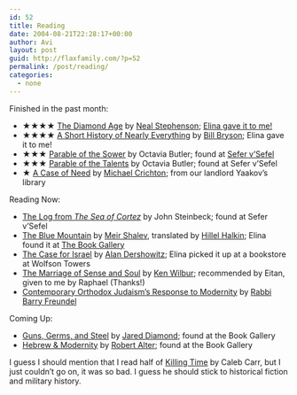 ```yaml
---
id: 52
title: Reading
date: 2004-08-21T22:28:17+00:00
author: Avi
layout: post
guid: http://flaxfamily.com/?p=52
permalink: /post/reading/
categories:
  - none
---
```

Finished in the past month:

  * &#9733;&#9733;&#9733;&#9733; [The Diamond Age](http://www.amazon.com/exec/obidos/tg/detail/-/0553380966/) by [Neal Stephenson](http://www.nealstephenson.com/); [Elina gave it to me!](http://flaxfamily.com/gallery.php?galleryurl=galleries/2004/Israel2/Israel2-Pages/Image4.html)
  * &#9733;&#9733;&#9733;&#9733; [A Short History of Nearly Everything](http://www.randomhouse.com/features/billbryson/bookshelf6.html) by [Bill Bryson](http://www.billbrysonbooks.com/); Elina gave it to me!
  * &#9733;&#9733;&#9733; [Parable of the Sower](http://www.amazon.com/exec/obidos/tg/detail/-/0446601977/) by Octavia Butler; found at [Sefer v&#8217;Sefel](http://travel.yahoo.com/p-travelguide-2799042-sefer_ve_sefel_jerusalem-i)
  * &#9733;&#9733;&#9733; [Parable of the Talents](http://www.amazon.com/exec/obidos/tg/detail/-/0446675784/) by Octavia Butler; found at Sefer v&#8217;Sefel
  * &#9733; [A Case of Need](http://www.amazon.com/exec/obidos/tg/detail/-/0451210638/) by [Michael Crichton](http://www.crichton-official.com/); from our landlord Yaakov&#8217;s library

Reading Now:

  * [The Log from _The Sea of Cortez_](http://www.amazon.com/exec/obidos/tg/detail/-/0141186070/) by John Steinbeck; found at Sefer v&#8217;Sefel
  * [The Blue Mountain](http://www.amazon.com/exec/obidos/tg/detail/-/1841952427/) by [Meir Shalev](http://www.jewishvirtuallibrary.org/jsource/biography/shalev.html), translated by [Hillel Halkin](http://www.tnr.com/showBio.mhtml?pid=68&sa=1); Elina found it at [The Book Gallery](http://www.bookgallery.co.il/)
  * [The Case for Israel](http://www.amazon.com/exec/obidos/tg/detail/-/047146502X/) by [Alan Dershowitz](http://www.law.harvard.edu/faculty/directory/facdir.php?id=12); Elina picked it up at a bookstore at Wolfson Towers
  * [The Marriage of Sense and Soul](http://www.amazon.com/exec/obidos/tg/detail/-/0375500545/) by [Ken Wilbur](http://wilber.shambhala.com/); recommended by Eitan, given to me by Raphael (Thanks!)
  * [Contemporary Orthodox Judaism&#8217;s Response to Modernity](http://www.ktav.com/product_info.php?products_id=1363) by [Rabbi Barry Freundel](http://www.gwu.edu/~judaic/barry_freundel.html)

Coming Up:

  * [Guns, Germs, and Steel](http://www.amazon.com/exec/obidos/tg/detail/-/0393317552/) by [Jared Diamond](http://www.edge.org/3rd_culture/bios/diamond.html); found at the Book Gallery
  * [Hebrew & Modernity](http://www.bookcloseouts.com/bc/display_book_subj.asp?isbn=0253208564&sort_field=T&PageNum=1) by [Robert Alter](http://jewishstudies.berkeley.edu/faculty.php); found at the Book Gallery

I guess I should mention that I read half of [Killing Time](http://www.amazon.com/exec/obidos/tg/detail/-/0679463321/) by Caleb Carr, but I just couldn&#8217;t go on, it was so bad. I guess he should stick to historical fiction and military history.